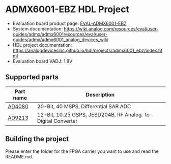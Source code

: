 # ADMX6001-EBZ HDL Project

- Evaluation board product page: [EVAL-ADMX6001-EBZ](https://www.analog.com/eval-admx6001-ebz)
- System documentation: https://wiki.analog.com/resources/eval/user-guides/admx/admx6001resources/eval/user-guides/admx/admx6001_analog_devices_wiki
- HDL project documentation: https://analogdevicesinc.github.io/hdl/projects/admx6001_ebz/index.html
- Evaluation board VADJ: 1.8V

## Supported parts

| Part name                               | Description                                                  |
|-----------------------------------------|--------------------------------------------------------------|
| [AD4080](https://www.analog.com/ad4080) | 20-Bit, 40 MSPS, Differential SAR ADC                        |
| [AD9213](https://www.analog.com/ad9213) | 12-Bit, 10.25 GSPS, JESD204B, RF Analog-to-Digital Converter |

## Building the project

Please enter the folder for the FPGA carrier you want to use and read the README.md.
